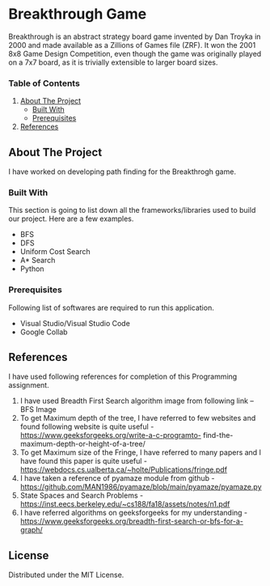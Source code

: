 # Breakthrough Game
Breakthrough is an abstract strategy board game invented by Dan Troyka in 2000 and made available as a Zillions of Games file (ZRF). 
It won the 2001 8x8 Game Design Competition, even though the game was originally played on a 7x7 board, as it is trivially extensible
to larger board sizes.

<!-- TABLE OF CONTENTS -->
### Table of Contents
  <ol>
    <li>
      <a href="#about-the-project">About The Project</a>
      <ul>
        <li><a href="#built-with">Built With</a></li>
        <li><a href="#built-with">Prerequisites</a></li>
      </ul>
    </li>
    <li><a href="#references">References</a></li>
  </ol>



<!-- ABOUT THE PROJECT -->
## About The Project

I have worked on developing path finding for the Breakthrogh game.

### Built With

This section is going to list down all the frameworks/libraries used to build our project. Here are a few examples.
* BFS
* DFS
* Uniform Cost Search
* A* Search
* Python

### Prerequisites

Following list of softwares are required to run this application.
* Visual Studio/Visual Studio Code
* Google Collab

<!-- REFERENCES -->
## References
I have used following references for completion of this Programming assignment.
1. I have used Breadth First Search algorithm image from following link –
BFS Image
2. To get Maximum depth of the tree, I have referred to few websites and found
following website is quite useful - https://www.geeksforgeeks.org/write-a-c-programto-
find-the-maximum-depth-or-height-of-a-tree/
3. To get Maximum size of the Fringe, I have referred to many papers and I
have found this paper is quite useful -
https://webdocs.cs.ualberta.ca/~holte/Publications/fringe.pdf
4. I have taken a reference of pyamaze module from github -
https://github.com/MAN1986/pyamaze/blob/main/pyamaze/pyamaze.py
5. State Spaces and Search Problems -
https://inst.eecs.berkeley.edu/~cs188/fa18/assets/notes/n1.pdf
6. I have referred algorithms on geeksforgeeks for my understanding -
https://www.geeksforgeeks.org/breadth-first-search-or-bfs-for-a-graph/


<!-- LICENSE -->
## License

Distributed under the MIT License.
